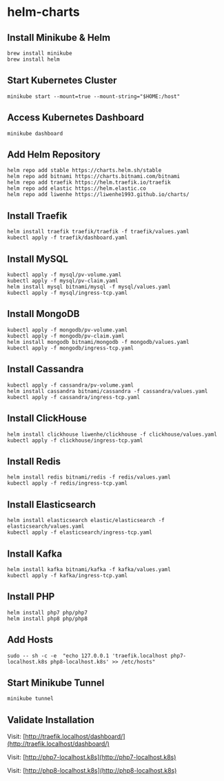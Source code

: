 # helm-charts
## Install Minikube & Helm
```
brew install minikube
brew install helm
```

## Start Kubernetes Cluster
```
minikube start --mount=true --mount-string="$HOME:/host"
```

## Access Kubernetes Dashboard
```
minikube dashboard
```

## Add Helm Repository
```
helm repo add stable https://charts.helm.sh/stable
helm repo add bitnami https://charts.bitnami.com/bitnami
helm repo add traefik https://helm.traefik.io/traefik
helm repo add elastic https://helm.elastic.co
helm repo add liwenhe https://liwenhe1993.github.io/charts/
```

## Install Traefik
```
helm install traefik traefik/traefik -f traefik/values.yaml
kubectl apply -f traefik/dashboard.yaml
```

## Install MySQL
```
kubectl apply -f mysql/pv-volume.yaml
kubectl apply -f mysql/pv-claim.yaml
helm install mysql bitnami/mysql -f mysql/values.yaml
kubectl apply -f mysql/ingress-tcp.yaml
```

## Install MongoDB
```
kubectl apply -f mongodb/pv-volume.yaml
kubectl apply -f mongodb/pv-claim.yaml
helm install mongodb bitnami/mongodb -f mongodb/values.yaml
kubectl apply -f mongodb/ingress-tcp.yaml
```

## Install Cassandra
```
kubectl apply -f cassandra/pv-volume.yaml
helm install cassandra bitnami/cassandra -f cassandra/values.yaml
kubectl apply -f cassandra/ingress-tcp.yaml
```

## Install ClickHouse
```
helm install clickhouse liwenhe/clickhouse -f clickhouse/values.yaml
kubectl apply -f clickhouse/ingress-tcp.yaml
```

## Install Redis
```
helm install redis bitnami/redis -f redis/values.yaml
kubectl apply -f redis/ingress-tcp.yaml
```

## Install Elasticsearch
```
helm install elasticsearch elastic/elasticsearch -f elasticsearch/values.yaml
kubectl apply -f elasticsearch/ingress-tcp.yaml
```

## Install Kafka
```
helm install kafka bitnami/kafka -f kafka/values.yaml
kubectl apply -f kafka/ingress-tcp.yaml
```

## Install PHP
```
helm install php7 php/php7
helm install php8 php/php8
```

## Add Hosts
```
sudo -- sh -c -e  "echo 127.0.0.1 'traefik.localhost php7-localhost.k8s php8-localhost.k8s' >> /etc/hosts"
```

## Start Minikube Tunnel
```
minikube tunnel
```

## Validate Installation
Visit: [http://traefik.localhost/dashboard/](http://traefik.localhost/dashboard/)

Visit: [http://php7-localhost.k8s](http://php7-localhost.k8s)

Visit: [http://php8-localhost.k8s](http://php8-localhost.k8s)